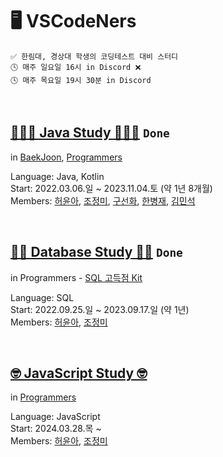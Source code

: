 # 🖥️ VSCodeNers
```
✅ 한림대, 경상대 학생의 코딩테스트 대비 스터디
🕓 매주 일요일 16시 in Discord ❌
🕓 매주 목요일 19시 30분 in Discord
```

<br/>

## [👩🏻‍💻 Java Study 👨🏻‍💻](https://github.com/VSCodeNers/heo-goo-joe-0306)  `Done`
in [BaekJoon](https://www.acmicpc.net/), [Programmers](https://school.programmers.co.kr/learn/challenges?)  
  
Language: Java, Kotlin  
Start: 2022.03.06.일 ~ 2023.11.04.토 (약 1년 8개월)  
Members: [허윤아](https://github.com/yoona1110), [조정미](https://github.com/jung0115), [구선화](https://github.com/Gu-sunhw), [한병재](https://github.com/Hanbyungjae), [김민석](https://github.com/mins8578)  

<br/>
  
## [✍🏻 Database Study ✍🏻](https://github.com/VSCodeNers/db-study)  `Done`
in Programmers - [SQL 고득점 Kit](https://school.programmers.co.kr/learn/challenges?tab=sql_practice_kit)  
  
Language: SQL  
Start: 2022.09.25.일 ~ 2023.09.17.일 (약 1년)  
Members: [허윤아](https://github.com/yoona1110), [조정미](https://github.com/jung0115)  

<!--
<br/>

## [🪪 정보처리기능사 실기 Study](https://github.com/VSCodeNers/info-license)
in 정보처리기능사 실기 문제집 2021, 2022  
  
Start: 2023.09.24.일 ~ X  
Members: [허윤아](https://github.com/yoona1110), [조정미](https://github.com/jung0115)  
-->

<br/>

## [🤓 JavaScript Study 🤓](https://github.com/VSCodeNers/heo-joe-js)
in [Programmers](https://school.programmers.co.kr/learn/challenges?)  
  
Language: JavaScript  
Start: 2024.03.28.목 ~  
Members: [허윤아](https://github.com/yoona1110), [조정미](https://github.com/jung0115)  
